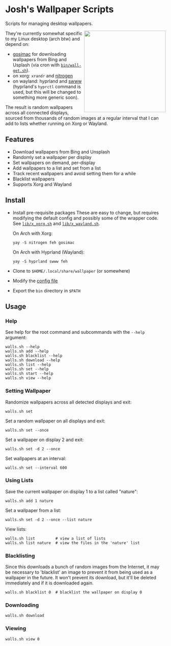 # Josh's Wallpaper Scripts

Scripts for managing desktop wallpapers.

<img align="right" width="256" height="256" src=".doc/image.jpg">

They're currently somewhat specific to my Linux desktop (arch btw) and depend
on:

* [gosimac](https://github.com/1995parham/gosimac) for downloading wallpapers
  from Bing and Usplash (via cron with [`bin/wall-get.sh`](bin/wall-get.sh)).
* on xorg: `xrandr` and [nitrogen](https://wiki.archlinux.org/title/Nitrogen)
* on wayland: hyprland and [swww](https://github.com/Horus645/swww) (hyprland's
  `hyprctl` command is used, but this will be changed to something more generic
  soon).

The result is random wallpapers across all connected displays, sourced from
thousands of random images at a regular interval that I can add to lists
whether running on Xorg or Wayland.

## Features

* Download wallpapers from Bing and Unsplash
* Randomly set a wallpaper per display
* Set wallpapers on demand, per-display
* Add wallpapers to a list and set from a list
* Track recent wallpapers and avoid setting them for a while
* Blacklist wallpapers
* Supports Xorg and Wayland

## Install

* Install pre-requisite packages
    These are easy to change, but requires modifying the default config and
    possibly some of the wrapper code. See [`lib/x_xorg.sh`](lib/x_xorg.sh)
    and [`lib/x_wayland.sh`](lib/x_wayland.sh).

    On Arch with Xorg:

    ```shell
    yay -S nitrogen feh gosimac
    ```

    On Arch with Hyprland (Wayland):

    ```shell
    yay -S hyprland swww feh
    ```

* Clone to `$HOME/.local/share/wallpaper` (or somewhere)
* Modify the [config file](etc/wallpaper.cfg)
* Export the `bin` directory in `$PATH`

## Usage

### Help

See help for the root command and subcommands with the `--help` argument:

```shell
walls.sh --help
walls.sh add --help
walls.sh blacklist --help
walls.sh download --help
walls.sh list --help
walls.sh set --help
walls.sh start --help
walls.sh view --help
```

### Setting Wallpaper

Randomize wallpapers across all detected displays and exit:

```shell
walls.sh set
```
Set a random wallpaper on all displays and exit:

```shell
walls.sh set --once
```

Set a wallpaper on display 2 and exit:

```shell
walls.sh set -d 2 --once
```

Set wallpapers at an interval:

```shell
walls.sh set --interval 600
```

### Using Lists

Save the current wallpaper on display 1 to a list called "nature":

```shell
walls.sh add 1 nature
```

Set a wallpaper from a list:

```shell
walls.sh set -d 2 --once --list nature
```

View lists:

```shell
walls.sh list         # view a list of lists
walls.sh list nature  # view the files in the 'nature' list
```

### Blacklisting

Since this downloads a bunch of random images from the Internet, it may be
necessary to 'blacklist' an image to prevent it from being used as a wallpaper
in the future. It won't prevent its download, but it'll be deleted immediately
and if it is downloaded again.

```shell
walls.sh blacklist 0  # blacklist the wallpaper on display 0
```

### Downloading

```shell
walls.sh download
```

### Viewing

```shell
walls.sh view 0
```

